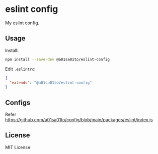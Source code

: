 # eslint config

My eslint config.

## Usage

Install:

```sh
npm install --save-dev @a01sa01to/eslint-config
```

Edit `.eslintrc`:

```json
{
  "extends": "@a01sa01to/eslint-config"
}
```

## Configs

Refer <https://github.com/a01sa01to/config/blob/main/packages/eslint/index.js>

## License

MIT License
